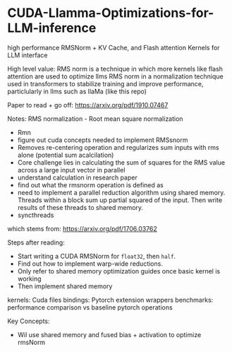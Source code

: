 # CUDA-Llamma-Optimizations-for-LLM-inference
high performance RMSNorm + KV Cache, and Flash attention Kernels for LLM interface

High level value:
RMS norm is a technique in which more kernels like flash attention are used to optimize llms
RMS norm in a normalization technique used in transformers to stabilize training and improve performance, 
particlularly in llms such as llaMa (like this repo)

Paper to read + go off:
https://arxiv.org/pdf/1910.07467

Notes:
RMS normalization - Root mean square normalization
- Rmn
- figure out cuda concepts needed to implement RMSsnorm
- Removes re-centering operation and regularizes sum inputs
with rms alone (potential sum acalcilation)
- Core challenge lies in calculating the sum of squares for
the RMS value across a large input vector in parallel
- understand calculation in research paper
- find out what the rmsnorm operation is defined as
- need to implement a parallel reduction algorithm using shared
memory. Threads within a block sum up partial squared of the input.
Then write results of these threads to shared memory.
- syncthreads 

which stems from:
https://arxiv.org/pdf/1706.03762


Steps after reading:
- Start writing a CUDA RMSNorm for `float32`, then `half`.
- Find out how to implement warp-wide reductions.
- Only refer to shared memory optimization guides once basic kernel is working
- Then implement shared memory

kernels: Cuda files
bindings: Pytorch extension wrappers
benchmarks: performance comparison vs baseline pytorch operations

Key Concepts:
- Wil use shared memory and fused bias + activation to optimize rmsNorm